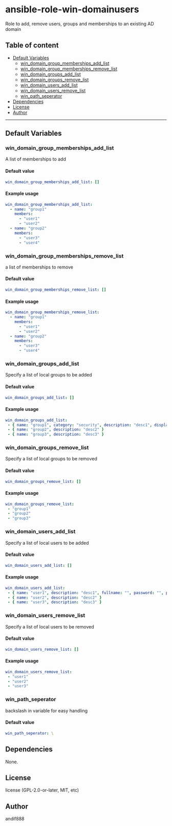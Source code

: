 # ansible-role-win-domainusers

Role to add, remove users, groups and memberships to an existing AD domain

## Table of content

- [Default Variables](#default-variables)
  - [win_domain_group_memberships_add_list](#win_domain_group_memberships_add_list)
  - [win_domain_group_memberships_remove_list](#win_domain_group_memberships_remove_list)
  - [win_domain_groups_add_list](#win_domain_groups_add_list)
  - [win_domain_groups_remove_list](#win_domain_groups_remove_list)
  - [win_domain_users_add_list](#win_domain_users_add_list)
  - [win_domain_users_remove_list](#win_domain_users_remove_list)
  - [win_path_seperator](#win_path_seperator)
- [Dependencies](#dependencies)
- [License](#license)
- [Author](#author)

---

## Default Variables

### win_domain_group_memberships_add_list

A list of memberships to add

#### Default value

```YAML
win_domain_group_memberships_add_list: []
```

#### Example usage

```YAML
win_domain_group_memberships_add_list:
  - name: "group1"
    members:
      - "user1"
      - "user2"
  - name: "group2"
    members:
      - "user3"
      - "user4"
```

### win_domain_group_memberships_remove_list

a list of memberships to remove

#### Default value

```YAML
win_domain_group_memberships_remove_list: []
```

#### Example usage

```YAML
win_domain_group_memberships_remove_list:
  - name: "group1"
    members:
      - "user1"
      - "user2"
  - name: "group2"
    members:
      - "user3"
      - "user4"
```

### win_domain_groups_add_list

Specify a list of local groups to be added

#### Default value

```YAML
win_domain_groups_add_list: []
```

#### Example usage

```YAML
win_domain_groups_add_list:
 - { name: "group1", category: "security", description: "desc1", displayname: "group1" }
 - { name: "group2", description: "desc2" }
 - { name: "group3", description: "desc3" }
```

### win_domain_groups_remove_list

Specify a list of local groups to be removed

#### Default value

```YAML
win_domain_groups_remove_list: []
```

#### Example usage

```YAML
win_domain_groups_remove_list:
 - "group1"
 - "group2"
 - "group3"
```

### win_domain_users_add_list

Specify a list of local users to be added

#### Default value

```YAML
win_domain_users_add_list: []
```

#### Example usage

```YAML
win_domain_users_add_list:
 - { name: "user1", description: "desc1", fullname: "", password: "", password_expired: false, password_never_expires: false }
 - { name: "user2", description: "desc2" }
 - { name: "user3", description: "desc3" }
```

### win_domain_users_remove_list

Specify a list of local users to be removed

#### Default value

```YAML
win_domain_users_remove_list: []
```

#### Example usage

```YAML
win_domain_users_remove_list:
 - "user1"
 - "user2"
 - "user3"
```

### win_path_seperator

backslash in variable for easy handling

#### Default value

```YAML
win_path_seperator: \
```



## Dependencies

None.

## License

license (GPL-2.0-or-later, MIT, etc)

## Author

andif888
